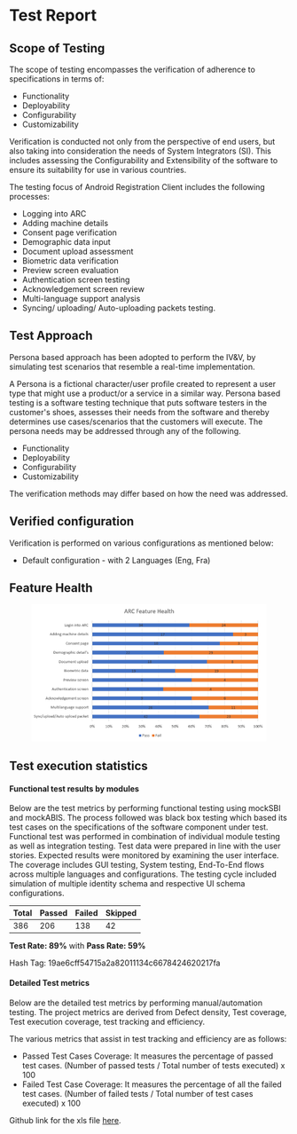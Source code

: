 # Test Report

## Scope of Testing

The scope of testing encompasses the verification of adherence to specifications in terms of:

* Functionality
* Deployability
* Configurability
* Customizability

Verification is conducted not only from the perspective of end users, but also taking into consideration the needs of System Integrators (SI). This includes assessing the Configurability and Extensibility of the software to ensure its suitability for use in various countries.

The testing focus of Android Registration Client includes the following processes:

* Logging into ARC
* Adding machine details
* Consent page verification
* Demographic data input
* Document upload assessment
* Biometric data verification
* Preview screen evaluation
* Authentication screen testing
* Acknowledgement screen review
* Multi-language support analysis
* Syncing/ uploading/ Auto-uploading packets testing.

## Test Approach

Persona based approach has been adopted to perform the IV\&V, by simulating test scenarios that resemble a real-time implementation.

A Persona is a fictional character/user profile created to represent a user type that might use a product/or a service in a similar way. Persona based testing is a software testing technique that puts software testers in the customer's shoes, assesses their needs from the software and thereby determines use cases/scenarios that the customers will execute. The persona needs may be addressed through any of the following.

* Functionality
* Deployability
* Configurability
* Customizability

The verification methods may differ based on how the need was addressed.

## Verified configuration

Verification is performed on various configurations as mentioned below:

* Default configuration - with 2 Languages (Eng, Fra)

## Feature Health

<figure><img src=".gitbook/assets/ARC Feature Health.png" alt=""><figcaption></figcaption></figure>

## Test execution statistics

#### Functional test results by modules

Below are the test metrics by performing functional testing using mockSBI and mockABIS. The process followed was black box testing which based its test cases on the specifications of the software component under test. Functional test was performed in combination of individual module testing as well as integration testing. Test data were prepared in line with the user stories. Expected results were monitored by examining the user interface. The coverage includes GUI testing, System testing, End-To-End flows across multiple languages and configurations. The testing cycle included simulation of multiple identity schema and respective UI schema configurations.

| **Total** | **Passed** | **Failed** | **Skipped** |
| --------- | ---------- | ---------- | ----------- |
| 386     | 206       | 138      | 42          |

**Test Rate: 89%** with **Pass Rate: 59%**

Hash Tag: 19ae6cff54715a2a82011134c6678424620217fa

#### Detailed Test metrics

Below are the detailed test metrics by performing manual/automation testing. The project metrics are derived from Defect density, Test coverage, Test execution coverage, test tracking and efficiency.

The various metrics that assist in test tracking and efficiency are as follows:

* Passed Test Cases Coverage: It measures the percentage of passed test cases. (Number of passed tests / Total number of tests executed) x 100
* Failed Test Case Coverage: It measures the percentage of all the failed test cases. (Number of failed tests / Total number of test cases executed) x 100

Github link for the xls file [here](https://github.com/mosip/test-management/tree/master/ARC).
